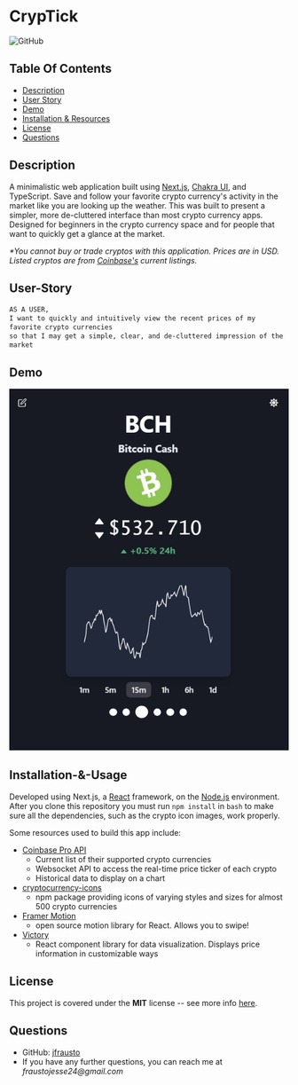 # CrypTick

![GitHub](https://img.shields.io/github/license/JOCECODE/PucMan_Chase?style=plastic)

## Table Of Contents

- [Description](#Description)
- [User Story](#User-Story)
- [Demo](#Demo)
- [Installation & Resources](#Installation-&-Usage)
- [License](#License)
- [Questions](#Questions)

## Description

A minimalistic web application built using [Next.js](https://nextjs.org/), [Chakra UI](https://github.com/chakra-ui/chakra-ui), and TypeScript. Save and follow your favorite crypto currency's activity in the market like you are looking up the weather. This was built to present a simpler, more de-cluttered interface than most crypto currency apps. Designed for beginners in the crypto currency space and for people that want to quickly get a glance at the market.

_\*You cannot buy or trade cryptos with this application. Prices are in USD. Listed cryptos are from [Coinbase's](https://www.coinbase.com/) current listings._

## User-Story

```
AS A USER,
I want to quickly and intuitively view the recent prices of my favorite crypto currencies 
so that I may get a simple, clear, and de-cluttered impression of the market
```

## Demo

![CrypTick Dashboard](/screenshots/cryptick_demo_1.PNG?raw=true "CrypTick Dashboard")

<!-- ![Vibee Homepage](./client/public/assets/images/README/Vibee1.PNG) -->

## Installation-&-Usage

Developed using Next.js, a [React](https://reactjs.org/) framework, on the [Node.js](https://nodejs.org/) environment. After you clone this repository you must run `npm install` in `bash` to make sure all the dependencies, such as the crypto icon images, work properly.

Some resources used to build this app include:

- [Coinbase Pro API](https://docs.pro.coinbase.com/)
  - Current list of their supported crypto currencies
  - Websocket API to access the real-time price ticker of each crypto
  - Historical data to display on a chart
- [cryptocurrency-icons](https://github.com/spothq/cryptocurrency-icons)
  - npm package providing icons of varying styles and sizes for almost 500 crypto currencies
- [Framer Motion](https://www.framer.com/motion/)
  - open source motion library for React. Allows you to swipe!
- [Victory](https://formidable.com/open-source/victory/)
  - React component library for data visualization. Displays price information in customizable ways

## License

This project is covered under the **MIT** license -- see more info [here](https://opensource.org/licenses/MIT).

## Questions

- GitHub: [jfrausto](https://github.com/jfrausto)
- If you have any further questions, you can reach me at _fraustojesse24@gmail.com_
